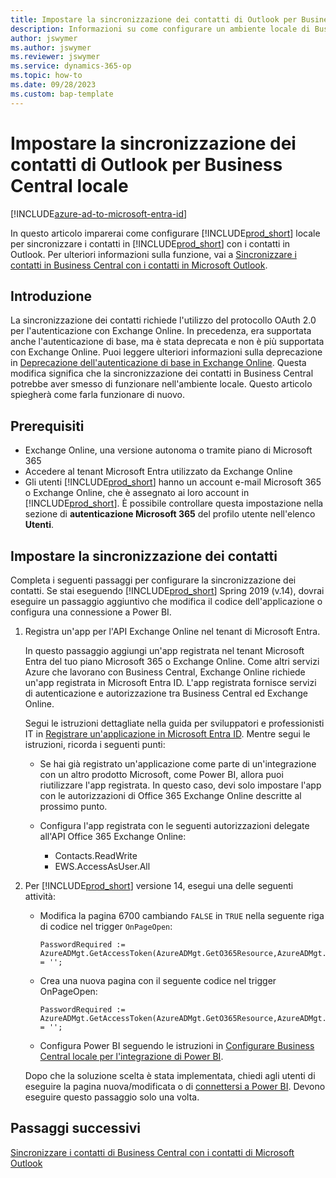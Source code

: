 ```yaml
---
title: Impostare la sincronizzazione dei contatti di Outlook per Business Central locale
description: Informazioni su come configurare un ambiente locale di Business Central per sincronizzare i contatti in Business Central e Outlook.
author: jswymer
ms.author: jswymer
ms.reviewer: jswymer
ms.service: dynamics-365-op
ms.topic: how-to
ms.date: 09/28/2023
ms.custom: bap-template
---
```


# Impostare la sincronizzazione dei contatti di Outlook per Business Central locale

[!INCLUDE[azure-ad-to-microsoft-entra-id](~/../shared-content/shared/azure-ad-to-microsoft-entra-id.md)]

In questo articolo imparerai come configurare [!INCLUDE[prod_short](includes/prod_short.md)] locale per sincronizzare i contatti in [!INCLUDE[prod_short](includes/prod_short.md)] con i contatti in Outlook. Per ulteriori informazioni sulla funzione, vai a [Sincronizzare i contatti in Business Central con i contatti in Microsoft Outlook](admin-synchronize-outlook-contacts.md).

## Introduzione

La sincronizzazione dei contatti richiede l'utilizzo del protocollo OAuth 2.0 per l'autenticazione con Exchange Online. In precedenza, era supportata anche l'autenticazione di base, ma è stata deprecata e non è più supportata con Exchange Online. Puoi leggere ulteriori informazioni sulla deprecazione in [Deprecazione dell'autenticazione di base in Exchange Online](/exchange/clients-and-mobile-in-exchange-online/deprecation-of-basic-authentication-exchange-online). Questa modifica significa che la sincronizzazione dei contatti in Business Central potrebbe aver smesso di funzionare nell'ambiente locale. Questo articolo spiegherà come farla funzionare di nuovo.

## Prerequisiti

- Exchange Online, una versione autonoma o tramite piano di Microsoft 365  
- Accedere al tenant Microsoft Entra utilizzato da Exchange Online
- Gli utenti [!INCLUDE[prod_short](includes/prod_short.md)] hanno un account e-mail Microsoft 365 o Exchange Online, che è assegnato ai loro account in [!INCLUDE[prod_short](includes/prod_short.md)]. È possibile controllare questa impostazione nella sezione di **autenticazione Microsoft 365** del profilo utente nell'elenco **Utenti**. 

## Impostare la sincronizzazione dei contatti

Completa i seguenti passaggi per configurare la sincronizzazione dei contatti. Se stai eseguendo [!INCLUDE[prod_short](includes/prod_short.md)] Spring 2019 (v.14), dovrai eseguire un passaggio aggiuntivo che modifica il codice dell'applicazione o configura una connessione a Power BI.

1. <a name="registerapp"></a>Registra un'app per l'API Exchange Online nel tenant di Microsoft Entra.

   In questo passaggio aggiungi un'app registrata nel tenant Microsoft Entra del tuo piano Microsoft 365 o Exchange Online. Come altri servizi Azure che lavorano con Business Central, Exchange Online richiede un'app registrata in Microsoft Entra ID. L'app registrata fornisce servizi di autenticazione e autorizzazione tra Business Central ed Exchange Online.

   Segui le istruzioni dettagliate nella guida per sviluppatori e professionisti IT in [Registrare un'applicazione in Microsoft Entra ID](/dynamics365/business-central/dev-itpro/administration/register-app-azure#register-an-application-in-azure-active-directory). Mentre segui le istruzioni, ricorda i seguenti punti:

   - Se hai già registrato un'applicazione come parte di un'integrazione con un altro prodotto Microsoft, come Power BI, allora puoi riutilizzare l'app registrata. In questo caso, devi solo impostare l'app con le autorizzazioni di Office 365 Exchange Online descritte al prossimo punto.

   - Configura l'app registrata con le seguenti autorizzazioni delegate all'API Office 365 Exchange Online:

     - Contacts.ReadWrite
     - EWS.AccessAsUser.All

2. Per [!INCLUDE[prod_short](includes/prod_short.md)] versione 14, esegui una delle seguenti attività:

   - Modifica la pagina 6700 cambiando `FALSE` in `TRUE` nella seguente riga di codice nel trigger `OnPageOpen`:

     ```
     PasswordRequired := AzureADMgt.GetAccessToken(AzureADMgt.GetO365Resource,AzureADMgt.GetO365ResourceName,TRUE) = '';
     ```

   - Crea una nuova pagina con il seguente codice nel trigger OnPageOpen:

     ```
     PasswordRequired := AzureADMgt.GetAccessToken(AzureADMgt.GetO365Resource,AzureADMgt.GetO365ResourceName,TRUE) = '';
     ```

   - Configura Power BI seguendo le istruzioni in [Configurare Business Central locale per l'integrazione di Power BI](across-working-with-business-central-in-powerbi.md).

   Dopo che la soluzione scelta è stata implementata, chiedi agli utenti di eseguire la pagina nuova/modificata o di [connettersi a Power BI](across-working-with-powerbi.md#connect). Devono eseguire questo passaggio solo una volta.

## Passaggi successivi

[Sincronizzare i contatti di Business Central con i contatti di Microsoft Outlook](admin-synchronize-outlook-contacts.md)  
